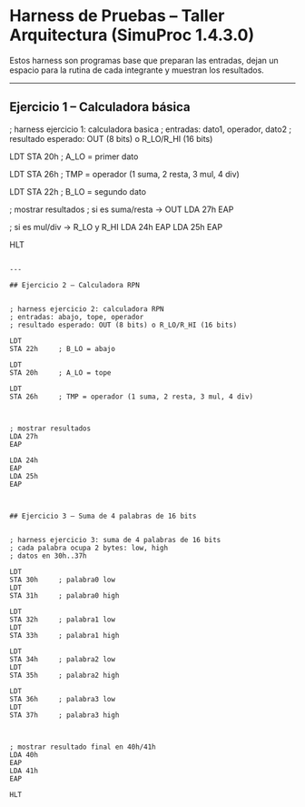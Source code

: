 # Harness de Pruebas – Taller Arquitectura (SimuProc 1.4.3.0)

Estos harness son programas base que preparan las entradas, dejan un espacio para la rutina de cada integrante y muestran los resultados.

---

## Ejercicio 1 – Calculadora básica

; harness ejercicio 1: calculadora basica
; entradas: dato1, operador, dato2
; resultado esperado: OUT (8 bits) o R_LO/R_HI (16 bits)

LDT
STA 20h ; A_LO = primer dato

LDT
STA 26h ; TMP = operador (1 suma, 2 resta, 3 mul, 4 div)

LDT
STA 22h ; B_LO = segundo dato

; mostrar resultados
; si es suma/resta → OUT
LDA 27h
EAP

; si es mul/div → R_LO y R_HI
LDA 24h
EAP
LDA 25h
EAP

HLT

```

---

## Ejercicio 2 – Calculadora RPN


; harness ejercicio 2: calculadora RPN
; entradas: abajo, tope, operador
; resultado esperado: OUT (8 bits) o R_LO/R_HI (16 bits)

LDT
STA 22h     ; B_LO = abajo

LDT
STA 20h     ; A_LO = tope

LDT
STA 26h     ; TMP = operador (1 suma, 2 resta, 3 mul, 4 div)



; mostrar resultados
LDA 27h
EAP

LDA 24h
EAP
LDA 25h
EAP



## Ejercicio 3 – Suma de 4 palabras de 16 bits


; harness ejercicio 3: suma de 4 palabras de 16 bits
; cada palabra ocupa 2 bytes: low, high
; datos en 30h..37h

LDT
STA 30h     ; palabra0 low
LDT
STA 31h     ; palabra0 high

LDT
STA 32h     ; palabra1 low
LDT
STA 33h     ; palabra1 high

LDT
STA 34h     ; palabra2 low
LDT
STA 35h     ; palabra2 high

LDT
STA 36h     ; palabra3 low
LDT
STA 37h     ; palabra3 high



; mostrar resultado final en 40h/41h
LDA 40h
EAP
LDA 41h
EAP

HLT
```
